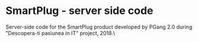 SmartPlug - server side code
==============================

Server-side code for the SmartPlug product developed by PGang 2.0 during "Descopera-ti pasiunea in IT" project, 2018.\ 


